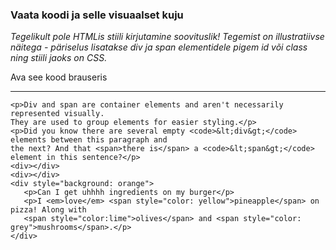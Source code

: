 ### Vaata koodi ja selle visuaalset kuju
*Tegelikult pole HTMLis stiili kirjutamine soovituslik! Tegemist on illustratiivse näitega - päriselus lisatakse div ja span elementidele pigem id või class ning stiili jaoks on CSS.*

Ava see kood brauseris

<hr>


    <p>Div and span are container elements and aren't necessarily represented visually. 
    They are used to group elements for easier styling.</p>
    <p>Did you know there are several empty <code>&lt;div&gt;</code> elements between this paragraph and 
    the next? And that <span>there is</span> a <code>&lt;span&gt;</code> element in this sentence?</p>
    <div></div>
    <div></div>
    <div style="background: orange">
       <p>Can I get uhhhh ingredients on my burger</p>
       <p>I <em>love</em> <span style="color: yellow">pineapple</span> on pizza! Along with
       <span style="color:lime">olives</span> and <span style="color: grey">mushrooms</span>.</p>
    </div>
